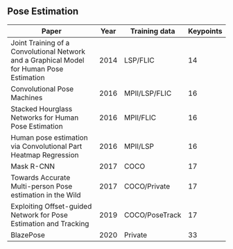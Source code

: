 ## Pose Estimation
| Paper | Year | Training data | Keypoints |
| ----- |------|---------------|-----------|
| Joint Training of a Convolutional Network and a Graphical Model for Human Pose Estimation | 2014 | LSP/FLIC | 14 |
| Convolutional Pose Machines | 2016 | MPII/LSP/FLIC | 16 |
| Stacked Hourglass Networks for Human Pose Estimation | 2016 | MPII/FLIC | 16 |
| Human pose estimation via Convolutional Part Heatmap Regression | 2016 | MPII/LSP | 16 |
|  Mask R-CNN | 2017 | COCO | 17 |
| Towards Accurate Multi-person Pose estimation in the Wild | 2017 | COCO/Private | 17 |
| Exploiting Offset-guided Network for Pose Estimation and Tracking | 2019 | COCO/PoseTrack | 17 |
| BlazePose | 2020 | Private | 33 |
